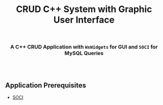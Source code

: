 <h1 align="center">CRUD C++ System with Graphic User Interface</h1> 
<br/>
<h3 align="center">A C++ CRUD Application with <code>WxWidgets</code> for GUI and <code>SOCI</code> for MySQL Queries</h3>

<br/><br/>

## Application Prerequisites

- <a href="https://docs.wxwidgets.org/3.2/overview_install.html" target="_blank">SOCI</a>

